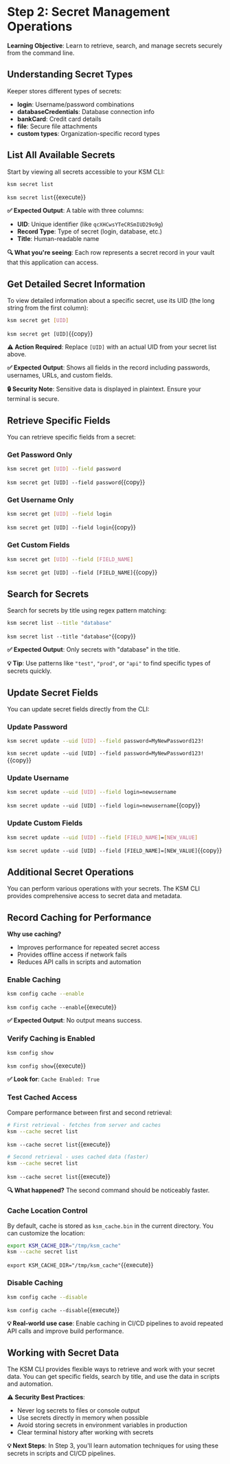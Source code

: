 # Step 2: Secret Management Operations

**Learning Objective**: Learn to retrieve, search, and manage secrets securely from the command line.

## Understanding Secret Types

Keeper stores different types of secrets:
- **login**: Username/password combinations
- **databaseCredentials**: Database connection info
- **bankCard**: Credit card details
- **file**: Secure file attachments
- **custom types**: Organization-specific record types

## List All Available Secrets

Start by viewing all secrets accessible to your KSM CLI:

```bash
ksm secret list
```
`ksm secret list`{{execute}}

**✅ Expected Output**: A table with three columns:
- **UID**: Unique identifier (like `qcXHCwsYTeCRSmIUD29o9g`)
- **Record Type**: Type of secret (login, database, etc.)
- **Title**: Human-readable name

**🔍 What you're seeing**: Each row represents a secret record in your vault that this application can access.

## Get Detailed Secret Information

To view detailed information about a specific secret, use its UID (the long string from the first column):

```bash
ksm secret get [UID]
```
`ksm secret get [UID]`{{copy}}

**⚠️ Action Required**: Replace `[UID]` with an actual UID from your secret list above.

**✅ Expected Output**: Shows all fields in the record including passwords, usernames, URLs, and custom fields.

**🔒 Security Note**: Sensitive data is displayed in plaintext. Ensure your terminal is secure.

## Retrieve Specific Fields

You can retrieve specific fields from a secret:

### Get Password Only
```bash
ksm secret get [UID] --field password
```
`ksm secret get [UID] --field password`{{copy}}

### Get Username Only
```bash
ksm secret get [UID] --field login
```
`ksm secret get [UID] --field login`{{copy}}

### Get Custom Fields
```bash
ksm secret get [UID] --field [FIELD_NAME]
```
`ksm secret get [UID] --field [FIELD_NAME]`{{copy}}

## Search for Secrets

Search for secrets by title using regex pattern matching:

```bash
ksm secret list --title "database"
```
`ksm secret list --title "database"`{{copy}}

**✅ Expected Output**: Only secrets with "database" in the title.

**💡 Tip**: Use patterns like `"test"`, `"prod"`, or `"api"` to find specific types of secrets quickly.

## Update Secret Fields

You can update secret fields directly from the CLI:

### Update Password
```bash
ksm secret update --uid [UID] --field password=MyNewPassword123!
```
`ksm secret update --uid [UID] --field password=MyNewPassword123!`{{copy}}

### Update Username
```bash
ksm secret update --uid [UID] --field login=newusername
```
`ksm secret update --uid [UID] --field login=newusername`{{copy}}

### Update Custom Fields
```bash
ksm secret update --uid [UID] --field [FIELD_NAME]=[NEW_VALUE]
```
`ksm secret update --uid [UID] --field [FIELD_NAME]=[NEW_VALUE]`{{copy}}

## Additional Secret Operations

You can perform various operations with your secrets. The KSM CLI provides comprehensive access to secret data and metadata.

## Record Caching for Performance

**Why use caching?** 
- Improves performance for repeated secret access
- Provides offline access if network fails
- Reduces API calls in scripts and automation

### Enable Caching
```bash
ksm config cache --enable
```
`ksm config cache --enable`{{execute}}

**✅ Expected Output**: No output means success.

### Verify Caching is Enabled
```bash
ksm config show
```
`ksm config show`{{execute}}

**✅ Look for**: `Cache Enabled: True`

### Test Cached Access
Compare performance between first and second retrieval:

```bash
# First retrieval - fetches from server and caches
ksm --cache secret list
```
`ksm --cache secret list`{{execute}}

```bash
# Second retrieval - uses cached data (faster)
ksm --cache secret list
```
`ksm --cache secret list`{{execute}}

**🔍 What happened?** The second command should be noticeably faster.

### Cache Location Control
By default, cache is stored as `ksm_cache.bin` in the current directory. You can customize the location:

```bash
export KSM_CACHE_DIR="/tmp/ksm_cache"
ksm --cache secret list
```
`export KSM_CACHE_DIR="/tmp/ksm_cache"`{{execute}}

### Disable Caching
```bash
ksm config cache --disable
```
`ksm config cache --disable`{{execute}}

**💡 Real-world use case**: Enable caching in CI/CD pipelines to avoid repeated API calls and improve build performance.

## Working with Secret Data

The KSM CLI provides flexible ways to retrieve and work with your secret data. You can get specific fields, search by title, and use the data in scripts and automation.

**⚠️ Security Best Practices**:
- Never log secrets to files or console output
- Use secrets directly in memory when possible
- Avoid storing secrets in environment variables in production
- Clear terminal history after working with secrets

**💡 Next Steps**: In Step 3, you'll learn automation techniques for using these secrets in scripts and CI/CD pipelines.
